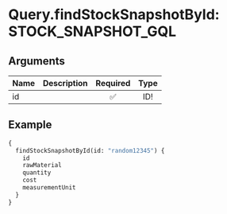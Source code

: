 # Query.findStockSnapshotById: STOCK_SNAPSHOT_GQL
                 
## Arguments
| Name | Description | Required | Type |
| :--- | :---------- | :------: | :--: |
| id |  | ✅ | ID! |
            
## Example
```graphql
{
  findStockSnapshotById(id: "random12345") {
    id
    rawMaterial
    quantity
    cost
    measurementUnit
  }
}

```